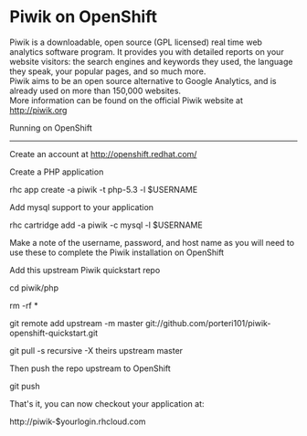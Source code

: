 Piwik on OpenShift  
=========================  
Piwik is a downloadable, open source (GPL licensed) real time web analytics software program. It provides you with detailed reports on your website visitors: the search engines and keywords they used, the language they speak, your popular pages, and so much more.  
Piwik aims to be an open source alternative to Google Analytics, and is already used on more than 150,000 websites.   
More information can be found on the official Piwik website at http://piwik.org
    
Running on OpenShift  
    
--------------------
    
Create an account at http://openshift.redhat.com/
    
Create a PHP application
        
rhc app create -a piwik -t php-5.3 -l $USERNAME
    
Add mysql support to your application
        
rhc cartridge add -a piwik -c mysql -l $USERNAME  
    
Make a note of the username, password, and host name as you will need to use these to complete the Piwik installation on OpenShift
    
Add this upstream Piwik quickstart repo
        
cd piwik/php  
        
rm -rf *  
        
git remote add upstream -m master git://github.com/porteri101/piwik-openshift-quickstart.git  
        
git pull -s recursive -X theirs upstream master
    
Then push the repo upstream to OpenShift
        
git push
    
That's it, you can now checkout your application at:
        
http://piwik-$yourlogin.rhcloud.com 
